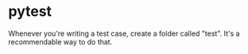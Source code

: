 # pytest

Whenever you're writing a test case, create a folder called "test". It's a recommendable way to do that.
